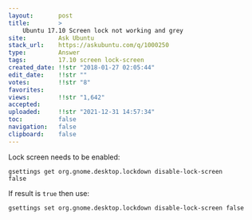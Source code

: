 ```yaml
---
layout:       post
title:        >
    Ubuntu 17.10 Screen lock not working and grey
site:         Ask Ubuntu
stack_url:    https://askubuntu.com/q/1000250
type:         Answer
tags:         17.10 screen lock-screen
created_date: !!str "2018-01-27 02:05:44"
edit_date:    !!str ""
votes:        !!str "8"
favorites:    
views:        !!str "1,642"
accepted:     
uploaded:     !!str "2021-12-31 14:57:34"
toc:          false
navigation:   false
clipboard:    false
---
```


Lock screen needs to be enabled:

``` 
gsettings get org.gnome.desktop.lockdown disable-lock-screen
false

```

If result is `true` then use:

``` 
gsettings set org.gnome.desktop.lockdown disable-lock-screen false

```
